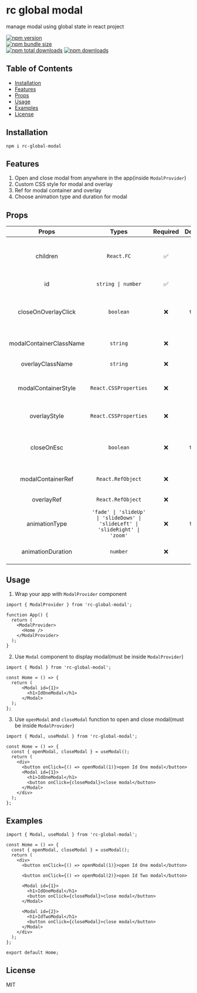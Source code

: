 # rc global modal

manage modal using global state in react project

[![npm version](https://img.shields.io/npm/v/rc-global-modal.svg?style=flat-square)](https://www.npmjs.com/package/rc-global-modal)  
[![npm bundle size](https://img.shields.io/bundlephobia/minzip/rc-global-modal?style=flat-square)](https://www.npmjs.com/package/rc-global-modal)  
[![npm total downloads](https://img.shields.io/npm/dt/rc-global-modal.svg?style=flat-square)](https://www.npmjs.com/package/rc-global-modal)
[![npm downloads](https://img.shields.io/npm/dm/rc-global-modal.svg?style=flat-square)](https://www.npmjs.com/package/rc-global-modal)

## Table of Contents

- [Installation](#installation)
- [Features](#features)
- [Props](#props)
- [Usage](#usage)
- [Examples](#examples)
- [License](#license)

## Installation

```
npm i rc-global-modal
```

## Features

1. Open and close modal from anywhere in the app(inside `ModalProvider`)
2. Custom CSS style for modal and overlay
3. Ref for modal container and overlay
4. Choose animation type and duration for modal

## Props

| Props | Types | Required | Default | Description |
| :-: | :-: | :-: | :-: | :-: |
| children | `React.FC` | ✅ |  | component that will be displayed inside modal |
| id | `string \| number` | ✅ |  | unique id for modal |
| closeOnOverlayClick | `boolean` | ❌ | `true` | close modal when overlay is clicked |
| modalContainerClassName | `string` | ❌ |  | class name for modal container |
| overlayClassName | `string` | ❌ |  | class name for overlay |
| modalContainerStyle | `React.CSSProperties` | ❌ |  | custom style for modal container |
| overlayStyle | `React.CSSProperties` | ❌ |  | custom style for overlay |
| closeOnEsc | `boolean` | ❌ | `true` | close modal when esc key is pressed |
| modalContainerRef | `React.RefObject` | ❌ |  | ref for modal container |
| overlayRef | `React.RefObject` | ❌ |  | ref for overlay |
| animationType | `'fade' \| 'slideUp' \| 'slideDown' \| 'slideLeft' \| 'slideRight' \| 'zoom'` | ❌ | `fade` | animation type for modal
| animationDuration | `number` | ❌ | `300` | animation duration for modal |

## Usage

1. Wrap your app with `ModalProvider` component

```tsx
import { ModalProvider } from 'rc-global-modal';

function App() {
  return (
    <ModalProvider>
      <Home />
    </ModalProvider>
  );
}
```

2. Use `Modal` component to display modal(must be inside `ModalProvider`)

```tsx
import { Modal } from 'rc-global-modal';

const Home = () => {
  return (
      <Modal id={1}>
        <h1>IdOneModal</h1>
      </Modal>
  );
};
```

3. Use `openModal` and `closeModal` function to open and close modal(must be inside `ModalProvider`)

```tsx
import { Modal, useModal } from 'rc-global-modal';

const Home = () => {
  const { openModal, closeModal } = useModal();
  return (
    <div>
      <button onClick={() => openModal(1)}>open Id One modal</button>
      <Modal id={1}>
        <h1>IdOneModal</h1>
        <button onClick={closeModal}>close modal</button>
      </Modal>
    </div>
  );
};
```

## Examples

```tsx
import { Modal, useModal } from 'rc-global-modal';

const Home = () => {
  const { openModal, closeModal } = useModal();
  return (
    <div>
      <button onClick={() => openModal(1)}>open Id One modal</button>

      <button onClick={() => openModal(2)}>open Id Two modal</button>

      <Modal id={1}>
        <h1>IdOneModal</h1>
        <button onClick={closeModal}>close modal</button>
      </Modal>

      <Modal id={2}>
        <h1>IdTwoModal</h1>
        <button onClick={closeModal}>close modal</button>
      </Modal>
    </div>
  );
};

export default Home;
```

## License

MIT
